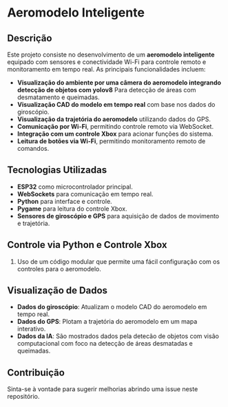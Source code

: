 # Aeromodelo Inteligente

## Descrição
Este projeto consiste no desenvolvimento de um **aeromodelo inteligente** equipado com sensores e conectividade Wi-Fi para controle remoto e monitoramento em tempo real. As principais funcionalidades incluem:

- **Visualização do ambiente por uma câmera do aeromodelo integrando detecção de objetos com yolov8** Para detecção de áreas com desmatamento e queimadas.
- **Visualização CAD do modelo em tempo real** com base nos dados do giroscópio.
- **Visualização da trajetória do aeromodelo** utilizando dados do GPS.
- **Comunicação por Wi-Fi**, permitindo controle remoto via WebSocket.
- **Integração com um controle Xbox** para acionar funções do sistema.
- **Leitura de botões via Wi-Fi**, permitindo monitoramento remoto de comandos.

## Tecnologias Utilizadas
- **ESP32** como microcontrolador principal.
- **WebSockets** para comunicação em tempo real.
- **Python** para interface e controle.
- **Pygame** para leitura do controle Xbox.
- **Sensores de giroscópio e GPS** para aquisição de dados de movimento e trajetória.

## Controle via Python e Controle Xbox
1. Uso de um código modular que permite uma fácil configuração com os controles para o aeromodelo.

## Visualização de Dados
- **Dados do giroscópio**: Atualizam o modelo CAD do aeromodelo em tempo real.
- **Dados do GPS**: Plotam a trajetória do aeromodelo em um mapa interativo.
- **Dados da IA**: São mostrados dados pela detecão de objetos com visão computacional com foco na detecção de áreas desmatadas e queimadas.

## Contribuição
Sinta-se à vontade para sugerir melhorias abrindo uma issue neste repositório.
